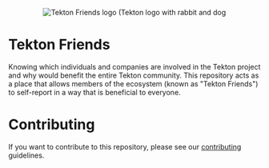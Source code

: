 <p align="center">
<img src="./tekton-friends.png" alt="Tekton Friends logo (Tekton logo with rabbit and dog"></img>
</p>

# Tekton Friends

Knowing which individuals and companies are involved in the Tekton project and why would benefit the entire Tekton community.
This repository acts as a place that allows members of the ecosystem (known as "Tekton Friends") to self-report in a way that is beneficial to everyone.

# Contributing

If you want to contribute to this repository, please see our [contributing](CONTRIBUTING.md) guidelines.

